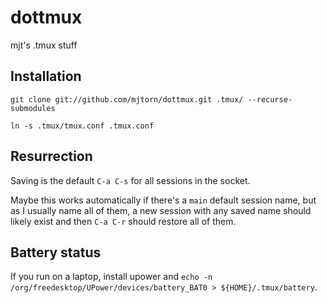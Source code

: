 dottmux
=======

mjt's .tmux stuff

Installation
------------

    git clone git://github.com/mjtorn/dottmux.git .tmux/ --recurse-submodules

    ln -s .tmux/tmux.conf .tmux.conf

Resurrection
------------

Saving is the default `C-a C-s` for all sessions in the socket.

Maybe this works automatically if there's a ``main`` default
session name, but as I usually name all of them, a new session
with any saved name should likely exist and then `C-a C-r`
should restore all of them.

Battery status
--------------

If you run on a laptop, install upower and `echo -n /org/freedesktop/UPower/devices/battery_BAT0 > ${HOME}/.tmux/battery`.

